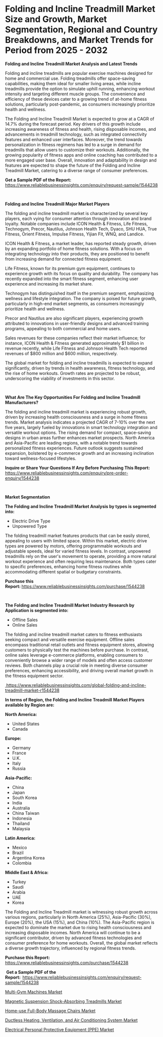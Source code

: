 <p><h1>Folding and Incline Treadmill Market Size and Growth, Market Segmentation, Regional and Country Breakdowns, and Market Trends for Period from 2025 -  2032</h1></p><p><strong>Folding and Incline Treadmill Market Analysis and Latest Trends</strong></p>
<p><p>Folding and incline treadmills are popular exercise machines designed for home and commercial use. Folding treadmills offer space-saving capabilities, making them ideal for smaller living areas, while incline treadmills provide the option to simulate uphill running, enhancing workout intensity and targeting different muscle groups. The convenience and efficiency of these devices cater to a growing trend of at-home fitness solutions, particularly post-pandemic, as consumers increasingly prioritize health and wellness.</p><p>The Folding and Incline Treadmill Market is expected to grow at a CAGR of 14.7% during the forecast period. Key drivers of this growth include increasing awareness of fitness and health, rising disposable incomes, and advancements in treadmill technology, such as integrated connectivity features and enhanced user interfaces. Moreover, the trend towards personalization in fitness regimens has led to a surge in demand for treadmills that allow users to customize their workouts. Additionally, the growing popularity of fitness apps and online coaching has contributed to a more engaged user base. Overall, innovation and adaptability in design and features are expected to shape the future of the Folding and Incline Treadmill Market, catering to a diverse range of consumer preferences.</p></p>
<p><strong>Get a Sample PDF of the Report:&nbsp;</strong> <a href="https://www.reliablebusinessinsights.com/enquiry/request-sample/1544238?utm_campaign=75&utm_medium=2&utm_source=Github&utm_content=ia&utm_term=09022025&utm_id=folding-and-incline-treadmill">https://www.reliablebusinessinsights.com/enquiry/request-sample/1544238</a></p>
<p>&nbsp;</p>
<p><strong>Folding and Incline Treadmill Major Market Players</strong></p>
<p><p>The folding and incline treadmill market is characterized by several key players, each vying for consumer attention through innovation and brand loyalty. Notable companies include ICON Health & Fitness, Life Fitness, Technogym, Precor, Nautilus, Johnson Health Tech, Dyaco, SHU HUA, True Fitness, Orient Fitness, Impulse Fitness, Yijian Fit, WNQ, and Landice. </p><p>ICON Health & Fitness, a market leader, has reported steady growth, driven by an expanding portfolio of home fitness solutions. With a focus on integrating technology into their products, they are positioned to benefit from increasing demand for connected fitness equipment.</p><p>Life Fitness, known for its premium gym equipment, continues to experience growth with its focus on quality and durability. The company has recently expanded into the smart fitness segment, enhancing user experience and increasing its market share.</p><p>Technogym has distinguished itself in the premium segment, emphasizing wellness and lifestyle integration. The company is poised for future growth, particularly in high-end market segments, as consumers increasingly prioritize health and wellness.</p><p>Precor and Nautilus are also significant players, experiencing growth attributed to innovations in user-friendly designs and advanced training programs, appealing to both commercial and home users.</p><p>Sales revenues for these companies reflect their market influence; for instance, ICON Health & Fitness generated approximately $1 billion in revenue recently, while Life Fitness and Johnson Health Tech reported revenues of $800 million and $600 million, respectively. </p><p>The global market for folding and incline treadmills is expected to expand significantly, driven by trends in health awareness, fitness technology, and the rise of home workouts. Growth rates are projected to be robust, underscoring the viability of investments in this sector.</p></p>
<p>&nbsp;</p>
<p><strong>What Are The Key Opportunities For Folding and Incline Treadmill Manufacturers?</strong></p>
<p><p>The folding and incline treadmill market is experiencing robust growth, driven by increasing health consciousness and a surge in home fitness trends. Market analysis indicates a projected CAGR of 7-10% over the next five years, largely fueled by innovations in smart technology integration and versatile workout options. The rising demand for compact, space-saving designs in urban areas further enhances market prospects. North America and Asia-Pacific are leading regions, with a notable trend towards personalized fitness experiences. Future outlook suggests sustained expansion, bolstered by e-commerce growth and an increasing inclination toward wellness-focused lifestyles.</p></p>
<p><strong>Inquire or Share Your Questions If Any Before Purchasing This Report:</strong> <a href="https://www.reliablebusinessinsights.com/enquiry/pre-order-enquiry/1544238?utm_campaign=75&utm_medium=2&utm_source=Github&utm_content=ia&utm_term=09022025&utm_id=folding-and-incline-treadmill">https://www.reliablebusinessinsights.com/enquiry/pre-order-enquiry/1544238</a></p>
<p>&nbsp;</p>
<p><strong>Market Segmentation</strong></p>
<p><strong>The Folding and Incline Treadmill Market Analysis by types is segmented into:</strong></p>
<p><ul><li>Electric Drive Type</li><li>Unpowered Type</li></ul></p>
<p><p>The folding treadmill market features products that can be easily stored, appealing to users with limited space. Within this market, electric drive types are powered by motors, offering programmable workouts and adjustable speeds, ideal for varied fitness levels. In contrast, unpowered treadmills rely on the user's movement to operate, providing a more natural workout experience and often requiring less maintenance. Both types cater to specific preferences, enhancing home fitness routines while accommodating different spatial or budgetary constraints.</p></p>
<p><strong>Purchase this Report:&nbsp;</strong><a href="https://www.reliablebusinessinsights.com/purchase/1544238?utm_campaign=75&utm_medium=2&utm_source=Github&utm_content=ia&utm_term=09022025&utm_id=folding-and-incline-treadmill">https://www.reliablebusinessinsights.com/purchase/1544238</a></p>
<p>&nbsp;</p>
<p><strong>The Folding and Incline Treadmill Market Industry Research by Application is segmented into:</strong></p>
<p><ul><li>Offline Sales</li><li>Online Sales</li></ul></p>
<p><p>The folding and incline treadmill market caters to fitness enthusiasts seeking compact and versatile exercise equipment. Offline sales encompass traditional retail outlets and fitness equipment stores, allowing customers to physically test the machines before purchase. In contrast, online sales leverage e-commerce platforms, enabling consumers to conveniently browse a wider range of models and often access customer reviews. Both channels play a crucial role in meeting diverse consumer preferences, enhancing accessibility, and driving overall market growth in the fitness equipment sector.</p></p>
<p><a href="https://www.reliablebusinessinsights.com/global-folding-and-incline-treadmill-market-r1544238?utm_campaign=75&utm_medium=2&utm_source=Github&utm_content=ia&utm_term=09022025&utm_id=folding-and-incline-treadmill">&nbsp;https://www.reliablebusinessinsights.com/global-folding-and-incline-treadmill-market-r1544238</a></p>
<p><strong>In terms of Region, the Folding and Incline Treadmill Market Players available by Region are:</strong></p>
<p>
    <p> <strong> North America: </strong>
        <ul>
            <li>United States</li>
            <li>Canada</li>
        </ul>
        </p> 
    <p> <strong> Europe: </strong>
        <ul>
            <li>Germany</li>
            <li>France</li>
            <li>U.K.</li>
            <li>Italy</li>
            <li>Russia</li>
        </ul>
        </p> 
    <p> <strong> Asia-Pacific: </strong>
        <ul>
            <li>China</li>
            <li>Japan</li>
            <li>South Korea</li>
            <li>India</li>
            <li>Australia</li>
            <li>China Taiwan</li>
            <li>Indonesia</li>
            <li>Thailand</li>
            <li>Malaysia</li>
        </ul>
        </p> 
    <p> <strong> Latin America: </strong>
        <ul>
            <li>Mexico</li>
            <li>Brazil</li>
            <li>Argentina Korea</li>
            <li>Colombia</li>
        </ul>
        </p> 
    <p> <strong> Middle East & Africa: </strong>
        <ul>
            <li>Turkey</li>
            <li>Saudi</li>
            <li>Arabia</li>
            <li>UAE</li>
            <li>Korea</li>
        </ul>
    </p>
    </p>
<p><p>The Folding and Incline Treadmill market is witnessing robust growth across various regions, particularly in North America (25%), Asia-Pacific (30%), Europe (20%), the USA (15%), and China (10%). The Asia-Pacific region is expected to dominate the market due to rising health consciousness and increasing disposable incomes. North America will continue to be a significant contributor, driven by advanced fitness technologies and consumer preference for home workouts. Overall, the global market reflects a diverse growth trajectory, influenced by regional fitness trends.</p></p>
<p><strong>Purchase this Report: </strong><a href="https://www.reliablebusinessinsights.com/purchase/1544238?utm_campaign=75&utm_medium=2&utm_source=Github&utm_content=ia&utm_term=09022025&utm_id=folding-and-incline-treadmill">https://www.reliablebusinessinsights.com/purchase/1544238</a></p>
<p>&nbsp;<strong>Get a Sample PDF of the Report:&nbsp;&nbsp;</strong><a href="https://www.reliablebusinessinsights.com/enquiry/request-sample/1544238?utm_campaign=75&utm_medium=2&utm_source=Github&utm_content=ia&utm_term=09022025&utm_id=folding-and-incline-treadmill">https://www.reliablebusinessinsights.com/enquiry/request-sample/1544238</a></p>
<p><strong></strong></p>
<p><p><a href="https://github.com/manatatonkes/Market-Research-Report-List-1/blob/main/multi-gym-machines-market.md?utm_campaign=75&utm_medium=2&utm_source=Github&utm_content=ia&utm_term=09022025&utm_id=folding-and-incline-treadmill">Multi-Gym Machines Market</a></p><p><a href="https://github.com/toqiourir/Market-Research-Report-List-1/blob/main/magnetic-suspension-shock-absorbing-treadmills-market.md?utm_campaign=75&utm_medium=2&utm_source=Github&utm_content=ia&utm_term=09022025&utm_id=folding-and-incline-treadmill">Magnetic Suspension Shock-Absorbing Treadmills Market</a></p><p><a href="https://github.com/zilelimarawa/Market-Research-Report-List-1/blob/main/home-use-full-body-massage-chairs-market.md?utm_campaign=75&utm_medium=2&utm_source=Github&utm_content=ia&utm_term=09022025&utm_id=folding-and-incline-treadmill">Home-use Full-Body Massage Chairs Market</a></p><p><a href="https://github.com/juniordelafrance/Market-Research-Report-List-5/blob/main/ductless-heating-ventilation-and-air-conditioning-system-market.md?utm_campaign=75&utm_medium=2&utm_source=Github&utm_content=ia&utm_term=09022025&utm_id=folding-and-incline-treadmill">Ductless Heating, Ventilation, and Air Conditioning System Market</a></p><p><a href="https://github.com/plawragarile/Market-Research-Report-List-1/blob/main/electrical-personal-protective-equipment-ppe-market.md?utm_campaign=75&utm_medium=2&utm_source=Github&utm_content=ia&utm_term=09022025&utm_id=folding-and-incline-treadmill">Electrical Personal Protective Equipment (PPE) Market</a></p></p>